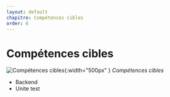 ```yaml
---
layout: default
chapitre: Compétences cibles
order: 6
---
```

<!--  -->

# Compétences cibles

![Compétences cibles](./images/competences.png){:width="500px" }
*Compétences cibles*

<!-- note -->

- Backend
- Unite test
  
<!-- new slide -->



